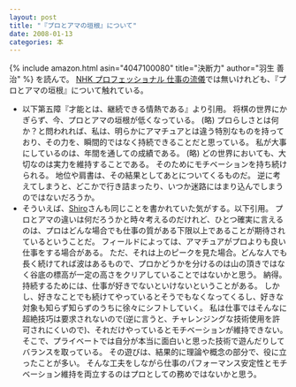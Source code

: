 ```yaml
---
layout: post
title: "『プロとアマの垣根』について"
date: 2008-01-13
categories: 本
---
```

 {% include amazon.html asin="4047100080" title="決断力" author="羽生 善治" %}
を読んで。
[NHK プロフェッショナル 仕事の流儀](http://www.nhk.or.jp/professional/)では無いけれども、『プロとアマの垣根』について触れている。
- 以下第五障『才能とは、継続できる情熱である』より引用。
 将棋の世界にかぎらず、今、プロとアマの垣根が低くなっている。
(略)
 プロらしさとは何か？と問われれば、私は、明らかにアマチュアとは違う特別なものを持っており、その力を、瞬間的ではなく持続できることだと思っている。
 私が大事にしているのは、年間を通しての成績である。
(略)
 どの世界においても、大切なのは実力を維持することである。
 そのためにモチベーションを持ち続けられる。
 地位や肩書は、その結果としてあとについてくるものだ。
 逆に考えてしまうと、どこかで行き詰まったり、いつか迷路にはまり込んでしまうのではないだろうか。
- そういえば、[Shiro](http://practical-scheme.net/wiliki/wiliki.cgi?Shiro)さんも同じことを書かれていた気がする。以下引用。
 プロとアマの違いは何だろうかと時々考えるのだけれど、ひとつ確実に言えるのは、プロはどんな場合でも仕事の質がある下限以上であることが期待されているということだ。
 フィールドによっては、アマチュアがプロよりも良い仕事をする場合がある。
 ただ、それは上のピークを見た場合。どんな人でも長く続けてれば波はあるもので、プロかどうかを分けるのは山の頂きではなく谷底の標高が一定の高さをクリアしていることではないかと思う。
納得。
持続するためには、仕事が好きでないといけないということがある。
しかし、好きなことでも続けてやっているとそうでもなくなってくるし、好きな対象も知らず知らずのうちに徐々にシフトしていく。
私は仕事ではそんなに超絶技巧は要求されないので(逆に言うと、チャレンジングな技術使用を許可されにくいので)、それだけやっているとモチベーションが維持できない。
そこで、プライベートでは自分が本当に面白いと思った技術で遊んだりしてバランスを取っている。
その遊びは、結果的に理論や概念の部分で、役に立ったことが多い。
そんな工夫をしながら仕事のパフォーマンス安定性とモチベーション維持を両立するのはプロとしての務めではないかと思う。
